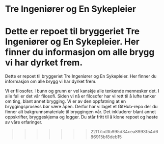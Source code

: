 # Tre Ingeniører og En Sykepleier

Dette er repoet til bryggeriet Tre Ingeniører og En Sykepleier. Her finner du informasjon om alle brygg vi har dyrket frem.
=======
Dette er repoet til bryggeriet Tre Ingeniører og En Sykepleier. Her finner du informasjon om alle brygg vi har dyrket frem. 

Vi er filosofer. I bunn og grunn er vel kanskje alle tenkende mennesker det. I alle fall er det vår filosofi. Siden vi nå er filosofer har vi rett til å lufte tanker om ting, blant annet brygging. Vi er av den oppfatning at en bryggingsprosess bør være åpen. Derfor har vi laget et GitHub-repo der du finner alt bakgrunnsmateriale til bryggingen vår. Det inkluderer blant annet oppskrifter, bryggeskjema og logger. Du står fritt til å klone repoet og høste av våre erfaringer.
>>>>>>> 22f17cd3b995d34cea8993f54d686915bf8deb15
